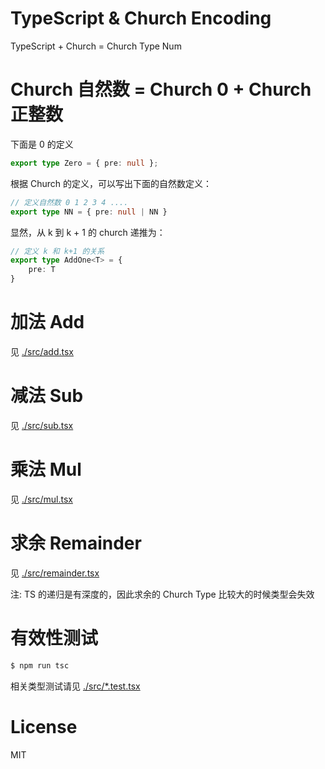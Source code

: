 # TypeScript & Church Encoding

TypeScript + Church = Church Type Num

# Church 自然数 = Church 0 + Church 正整数

下面是 0 的定义

``` ts
export type Zero = { pre: null };
```

根据 Church 的定义，可以写出下面的自然数定义：

``` ts
// 定义自然数 0 1 2 3 4 ....
export type NN = { pre: null | NN }
```

显然，从 k 到 k + 1 的 church 递推为：

``` ts
// 定义 k 和 k+1 的关系
export type AddOne<T> = {
    pre: T
}
```

# 加法 Add

见 [./src/add.tsx](./src/add.tsx)

# 减法 Sub

见 [./src/sub.tsx](./src/sub.tsx)

# 乘法 Mul

见 [./src/mul.tsx](./src/mul.tsx)

# 求余 Remainder

见 [./src/remainder.tsx](./src/remainder.tsx)

注: TS 的递归是有深度的，因此求余的 Church Type 比较大的时候类型会失效

# 有效性测试

``` bash
$ npm run tsc
```

相关类型测试请见 [./src/*.test.tsx](./src/*.test.tsx)

# License 

MIT
